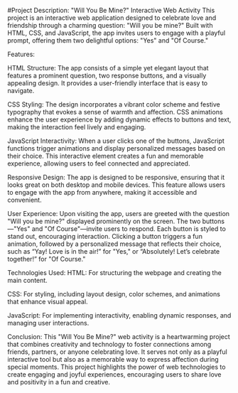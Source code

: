 #Project Description: "Will You Be Mine?" Interactive Web Activity
This project is an interactive web application designed to celebrate love and friendship through a charming question: "Will you be mine?" Built with HTML, CSS, and JavaScript, the app invites users to engage with a playful prompt, offering them two delightful options: "Yes" and "Of Course."

Features:


HTML Structure:
The app consists of a simple yet elegant layout that features a prominent question, two response buttons, and a visually appealing design. It provides a user-friendly interface that is easy to navigate.


CSS Styling:
The design incorporates a vibrant color scheme and festive typography that evokes a sense of warmth and affection. CSS animations enhance the user experience by adding dynamic effects to buttons and text, making the interaction feel lively and engaging.


JavaScript Interactivity:
When a user clicks one of the buttons, JavaScript functions trigger animations and display personalized messages based on their choice. This interactive element creates a fun and memorable experience, allowing users to feel connected and appreciated.


Responsive Design:
The app is designed to be responsive, ensuring that it looks great on both desktop and mobile devices. This feature allows users to engage with the app from anywhere, making it accessible and convenient.


User Experience:
Upon visiting the app, users are greeted with the question "Will you be mine?" displayed prominently on the screen.
The two buttons—"Yes" and "Of Course"—invite users to respond. Each button is styled to stand out, encouraging interaction.
Clicking a button triggers a fun animation, followed by a personalized message that reflects their choice, such as “Yay! Love is in the air!” for "Yes," or “Absolutely! Let’s celebrate together!” for "Of Course."



Technologies Used:
HTML: For structuring the webpage and creating the main content.

CSS: For styling, including layout design, color schemes, and animations that enhance visual appeal.

JavaScript: For implementing interactivity, enabling dynamic responses, and managing user interactions.

Conclusion:
This "Will You Be Mine?" web activity is a heartwarming project that combines creativity and technology to foster connections among friends, partners, or anyone celebrating love. It serves not only as a playful interactive tool but also as a memorable way to express affection during special moments. This project highlights the power of web technologies to create engaging and joyful experiences, encouraging users to share love and positivity in a fun and creative.